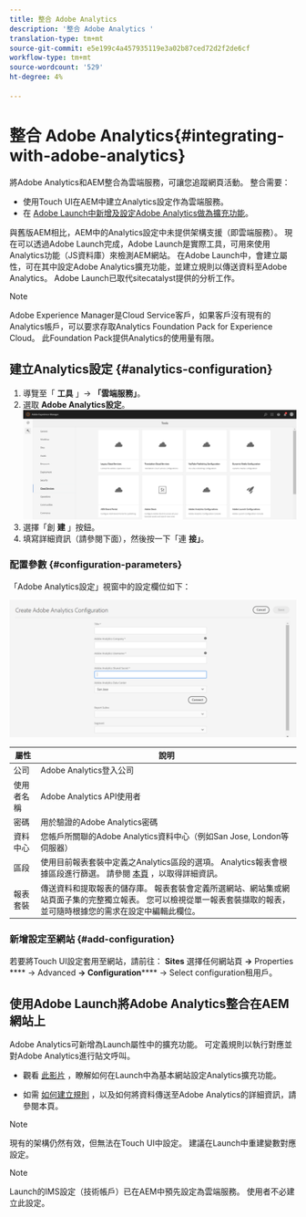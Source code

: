 ```yaml
---
title: 整合 Adobe Analytics
description: '整合 Adobe Analytics '
translation-type: tm+mt
source-git-commit: e5e199c4a457935119e3a02b87ced72d2f2de6cf
workflow-type: tm+mt
source-wordcount: '529'
ht-degree: 4%

---
```



# 整合 Adobe Analytics{#integrating-with-adobe-analytics}

將Adobe Analytics和AEM整合為雲端服務，可讓您追蹤網頁活動。 整合需要：

* 使用Touch UI在AEM中建立Analytics設定作為雲端服務。
* 在 [Adobe Launch中新增及設定Adobe Analytics做為擴充功能](https://docs.adobe.com/content/help/en/launch/using/intro/get-started/quick-start.html)。

與舊版AEM相比，AEM中的Analytics設定中未提供架構支援（即雲端服務）。 現在可以透過Adobe Launch完成，Adobe Launch是實際工具，可用來使用Analytics功能（JS資料庫）來檢測AEM網站。 在Adobe Launch中，會建立屬性，可在其中設定Adobe Analytics擴充功能，並建立規則以傳送資料至Adobe Analytics。 Adobe Launch已取代sitecatalyst提供的分析工作。

>[!NOTE]
>
>Adobe Experience Manager是Cloud Service客戶，如果客戶沒有現有的Analytics帳戶，可以要求存取Analytics Foundation Pack for Experience Cloud。  此Foundation Pack提供Analytics的使用量有限。

## 建立Analytics設定 {#analytics-configuration}

1. 導覽至「 **工具** 」→ **「雲端服務」**。
2. 選取 **Adobe Analytics設定**。
   ![Analytics視](assets/analytics_screen.png "窗Analytics視窗")
3. 選擇「創 **建** 」按鈕。
4. 填寫詳細資訊（請參閱下面），然後按一下「連 **接」**。

### 配置參數 {#configuration-parameters}

「Adobe Analytics設定」視窗中的設定欄位如下：

![配置參](assets/properties_field.png "數配置參數")

| 屬性 | 說明 |
|---|---|
| 公司 | Adobe Analytics登入公司 |
| 使用者名稱 | Adobe Analytics API使用者 |
| 密碼 | 用於驗證的Adobe Analytics密碼 |
| 資料中心 | 您帳戶所關聯的Adobe Analytics資料中心（例如San Jose, London等伺服器） |
| 區段 | 使用目前報表套裝中定義之Analytics區段的選項。 Analytics報表會根據區段進行篩選。 請參閱 [本頁](https://docs.adobe.com/content/help/en/analytics/components/segmentation/seg-overview.html) ，以取得詳細資訊。 |
| 報表套裝 | 傳送資料和提取報表的儲存庫。 報表套裝會定義所選網站、網站集或網站頁面子集的完整獨立報表。 您可以檢視從單一報表套裝擷取的報表，並可隨時根據您的需求在設定中編輯此欄位。 |

### 新增設定至網站 {#add-configuration}

若要將Touch UI設定套用至網站，請前往： **Sites** 選擇任何網站頁 **→** Properties **** → Advanced **→ Configuration****** → Select configuration租用戶。

## 使用Adobe Launch將Adobe Analytics整合在AEM網站上

Adobe Analytics可新增為Launch屬性中的擴充功能。 可定義規則以執行對應並對Adobe Analytics進行貼文呼叫。

* 觀看 [此影片](https://docs.adobe.com/content/help/en/analytics-learn/tutorials/implementation/via-adobe-launch/basic-configuration-of-the-analytics-launch-extension.html) ，瞭解如何在Launch中為基本網站設定Analytics擴充功能。

* 如需 [如何建立規則](https://docs.adobe.com/content/help/en/core-services-learn/implementing-in-websites-with-launch/implement-solutions/analytics.html) ，以及如何將資料傳送至Adobe Analytics的詳細資訊，請參閱本頁。

>[!NOTE]
>
>現有的架構仍然有效，但無法在Touch UI中設定。 建議在Launch中重建變數對應設定。

>[!NOTE]
>
>Launch的IMS設定（技術帳戶）已在AEM中預先設定為雲端服務。 使用者不必建立此設定。
